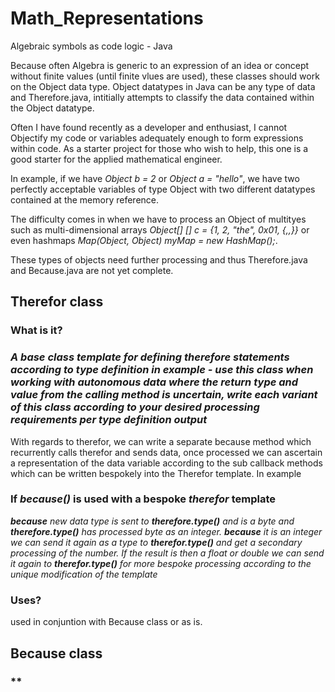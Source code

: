 # Math_Representations
Algebraic symbols as code logic - Java

Because often Algebra is generic to an expression of an idea or concept without finite values (until finite vlues are used), these classes should work on the Object data type. Object datatypes in Java can be any type of data and Therefore.java, intitially attempts to classify the data contained within the Object datatype. 

Often I have found recently as a developer and enthusiast, I cannot Objectify my code or variables adequately enough to form expressions within code. As a starter project for those who wish to help, this one is a good starter for the applied mathematical engineer.

In example, if we have *Object b = 2* or *Object a = "hello"*, we have two perfectly acceptable variables of type Object with two different datatypes contained at the memory reference.

The difficulty comes in when we have to process an Object of multityes such as multi-dimensional arrays *Object[] [] c = {1, 2, "the", 0x01, {,,}}* or even hashmaps *Map(Object<int>, Object<String>) myMap = new HashMap();*.

These types of objects need further processing and thus Therefore.java and Because.java are not yet complete.

## Therefor class

### What is it?
### *A base class template for defining therefore statements according to type definition in example - use this class when working with autonomous data where the return type and value from the calling method is uncertain, write each variant of this class according to your desired processing requirements per type definition output*

With regards to therefor, we can write a separate because method which recurrently calls therefor and sends data, once processed we can ascertain a representation of the data variable according to the sub callback methods which can be written bespokely into the Therefor template. In example

### If *because()* is used with a bespoke *therefor* template
***because** new data type is sent to **therefore.type()** and is a byte and **therefore.type()** has processed byte as an integer. **because** it is an integer we can send it again as a type to **therefor.type()** and get a secondary processing of the number. If the result is then a float or double we can send it again to **therefor.type()** for more bespoke processing according to the unique modification of the template* 

### Uses?
used in conjuntion with Because class or as is.

## Because class 

### **

